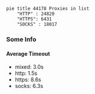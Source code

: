 
```mermaid
pie title 44178 Proxies in list
    "HTTP" : 24820
    "HTTPS": 6431
    "SOCKS" : 18017
```

### Some Info
#### Average Timeout

- mixed: 3.0s
- http: 1.5s
- https: 8.6s
- socks: 6.3s